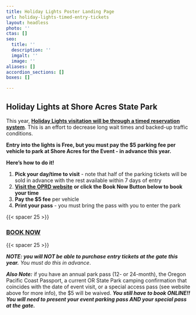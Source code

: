 ```yaml
---
title: Holiday Lights Poster Landing Page
url: holiday-lights-timed-entry-tickets
layout: headless
photo: ''
ctas: []
seo:
  title: ''
  description: ''
  imgalt: ''
  image: ''
aliases: []
accordion_sections: []
boxes: []

---
```

## Holiday Lights at Shore Acres State Park

This year, [**Holiday Lights visitation will be through a timed reservation system**](https://oregonstateparks.reserveamerica.com/tourParkDetail.do?contractCode=OR&parkId=402381). This is an effort to decrease long wait times and backed-up traffic conditions.

**Entry into the lights is Free, but you must pay the $5 parking fee per vehicle to park at Shore Acres for the Event - in advance this year.**

**Here’s how to do it!**

1. **Pick your day/time to visit** - note that half of the parking tickets will be sold in advance with the rest available within 7 days of entry
2. [**Visit the OPRD website**](https://oregonstateparks.reserveamerica.com/tourParkDetail.do?contractCode=OR&parkId=402381) **or click the Book Now Button below to book your time** 
3. **Pay the $5 fee** per vehicle
4. **Print your pass** - you must bring the pass with you to enter the park

{{< spacer 25 >}}

### [**BOOK NOW**](https://oregonstateparks.reserveamerica.com/tourParkDetail.do?contractCode=OR&parkId=402381)

{{< spacer 25 >}}

**_NOTE: you will NOT be able to purchase entry tickets at the gate this year._** _You must do this in advance_.

**_Also Note:_** if you have an annual park pass (12- or 24-month), the Oregon Pacific Coast Passport, a current OR State Park camping confirmation that coincides with the date of event visit, or a special access pass (see website above for more info), the $5 will be waived. **_You still have to book ONLINE!!_** **_You will need to present your event parking pass AND your special pass at the gate._**